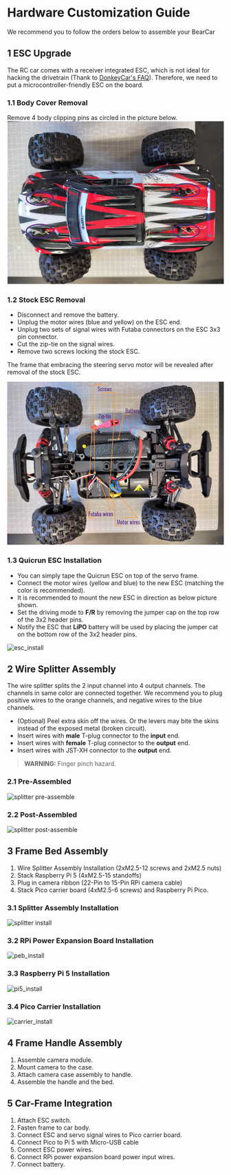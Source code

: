 # Hardware Customization Guide

We recommend you to follow the orders below to assemble your BearCar

## 1 ESC Upgrade

The RC car comes with a receiver integrated ESC, which is not ideal for hacking the drivetrain (Thank to [DonkeyCar's FAQ](https://docs.donkeycar.com/support/faq/)).
Therefore, we need to put a microcontroller-friendly ESC on the board.

### 1.1 Body Cover Removal

Remove 4 body clipping pins as circled in the picture below.
![cover_removal](images/assembly/cover_removal.png)

### 1.2 Stock ESC Removal

- Disconnect and remove the battery.
- Unplug the motor wires (blue and yellow) on the ESC end.
- Unplug two sets of signal wires with Futaba connectors on the ESC 3x3 pin connector.
- Cut the zip-tie on the signal wires.
- Remove two screws locking the stock ESC.

The frame that embracing the steering servo motor will be revealed after removal of the stock ESC.

![esc_removal](images/assembly/esc_removal.png)

### 1.3 Quicrun ESC Installation

- You can simply tape the Quicrun ESC on top of the servo frame.
- Connect the motor wires (yellow and blue) to the new ESC (matching the color is recommended).
- It is recommended to mount the new ESC in direction as below picture shown.
- Set the driving mode to __F/R__ by removing the jumper cap on the top row of the 3x2 header pins.
- Notify the ESC that __LiPO__ battery will be used by placing the jumper cat on the bottom row of the 3x2 header pins.

![esc_install](images/assembly/esc_install.jpg)

## 2 Wire Splitter Assembly

The wire splitter splits the 2 input channel into 4 output channels.
The channels in same color are connected together.
We recommend you to plug positive wires to the orange channels, and negative wires to the blue channels.

- (Optional) Peel extra skin off the wires. Or the levers may bite the skins instead of the exposed metal (broken circuit).
- Insert wires with __male__ T-plug connector to the __input__ end.
- Insert wires with __female__ T-plug connector to the __output__ end.
- Insert wires with JST-XH connector to the __output__ end.

> __WARNING:__ Finger pinch hazard.

### 2.1 Pre-Assembled

![splitter pre-assemble](images/assembly/pre_splitter.jpg)

### 2.2 Post-Assembled

![splitter post-assemble](images/assembly/post_splitter.jpg)

## 3 Frame Bed Assembly

1. Wire Splitter Assembly Installation (2xM2.5-12 screws and 2xM2.5 nuts)
2. Stack Raspberry Pi 5 (4xM2.5-15 standoffs)
3. Plug in camera ribbon (22-Pin to 15-Pin RPi camera cable)
4. Stack Pico carrier board (4xM2.5-6 screws) and Raspberry Pi Pico.

### 3.1 Splitter Assembly Installation

![splitter install](images/assembly/splitter_install.jpg)

### 3.2 RPi Power Expansion Board Installation

![peb_install](images/assembly/peb_install.jpg)

### 3.3 Raspberry Pi 5 Installation

![pi5_install](images/assembly/pi5_install.jpg)

### 3.4 Pico Carrier Installation

![carrier_install](images/assembly/carrier_install.jpg)

## 4 Frame Handle Assembly

1. Assemble camera module.
2. Mount camera to the case.
3. Attach camera case assembly to handle.
4. Assemble the handle and the bed.

## 5 Car-Frame Integration

1. Attach ESC switch.
2. Fasten frame to car body.
3. Connect ESC and servo signal wires to Pico carrier board.
4. Connect Pico to Pi 5 with Micro-USB cable
5. Connect ESC power wires.
6. Connect RPi power expansion board power input wires.
7. Connect battery.
